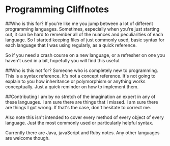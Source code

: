 # Programming Cliffnotes
##Who is this for?
If you're like me you jump between a lot of different programming languages. Sometimes, especially when you're just starting out, it can be hard to remember all of the nuances and peculiarities of each language. So I started keeping files of just commonly used, basic syntax for each language that I was using regularly, as a quick reference.

So if you need a crash course on a new language, or a refresher on one you haven't used in a bit, hopefully you will find this useful.

##Who is this not for?
Someone who is completely new to programming. This is a syntax reference. It's not a concept reference. It's not going to explain to you how inheritance or polymorphism or anything works conceptually. Just a quick reminder on how to implement them.

##Contributing
I am by no stretch of the imagination an expert in any of these languages. I am sure there are things that I missed. I am sure there are things I got wrong. If that's the case, don't hesitate to correct me.

Also note this isn't intended to cover every method of every object of every language. Just the most commonly used or particularly helpful syntax.

Currently there are Java, javaScript and Ruby notes. Any other languages are welcome though.
